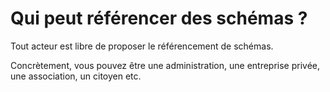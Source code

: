 # Qui peut référencer des schémas ?

Tout acteur est libre de proposer le référencement de schémas.

Concrètement, vous pouvez être une administration, une entreprise privée, une association, un citoyen etc.
